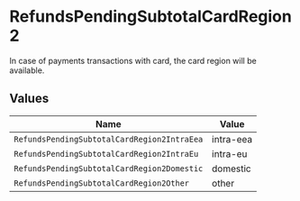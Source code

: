 # RefundsPendingSubtotalCardRegion2

In case of payments transactions with card, the card region will be available.


## Values

| Name                                        | Value                                       |
| ------------------------------------------- | ------------------------------------------- |
| `RefundsPendingSubtotalCardRegion2IntraEea` | intra-eea                                   |
| `RefundsPendingSubtotalCardRegion2IntraEu`  | intra-eu                                    |
| `RefundsPendingSubtotalCardRegion2Domestic` | domestic                                    |
| `RefundsPendingSubtotalCardRegion2Other`    | other                                       |